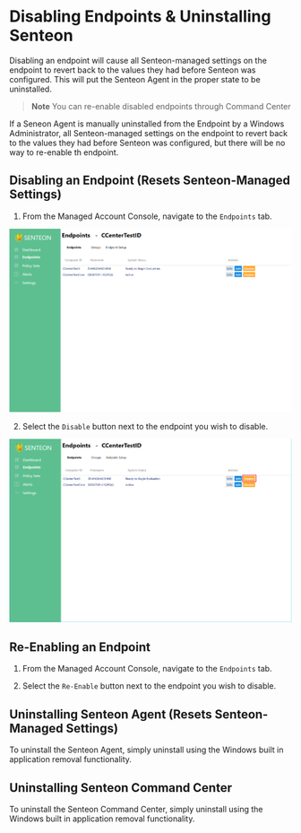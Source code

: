 # Disabling Endpoints & Uninstalling Senteon # 

Disabling an endpoint will cause all Senteon-managed settings on the endpoint to revert back to the values they had before Senteon was configured. This will put the Senteon Agent in the proper state to be uninstalled. 
> **Note** You can re-enable disabled endpoints through Command Center

If a Seneon Agent is manually uninstalled from the Endpoint by a Windows Administrator, all Senteon-managed settings on the endpoint to revert back to the values they had before Senteon was configured, but there will be no way to re-enable th endpoint.

## Disabling an Endpoint (Resets Senteon-Managed Settings) ##
1) From the Managed Account Console, navigate to the `Endpoints` tab.

<img src="images/endpoints.PNG" width="750">

2) Select the `Disable` button next to the endpoint you wish to disable. 

<img src="images/disableendpoint.png" width="750">

## Re-Enabling an Endpoint ##

1) From the Managed Account Console, navigate to the `Endpoints` tab.

2) Select the `Re-Enable` button next to the endpoint you wish to disable. 


## Uninstalling Senteon Agent (Resets Senteon-Managed Settings) ##
To uninstall the Senteon Agent, simply uninstall using the Windows built in application removal functionality.

## Uninstalling Senteon Command Center ##
To uninstall the Senteon Command Center, simply uninstall using the Windows built in application removal functionality. 
